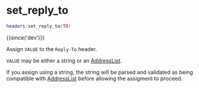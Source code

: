 # set_reply_to

```lua
headers:set_reply_to(TO)
```

{{since('dev')}}

Assign `VALUE` to the `Reply-To` header.

`VALUE` may be either a string or an [AddressList](index.md#addresslist).

If you assign using a string, the string will be parsed and validated as being
compatible with [AddressList](index.md#addresslist) before allowing the assigment to proceed.
